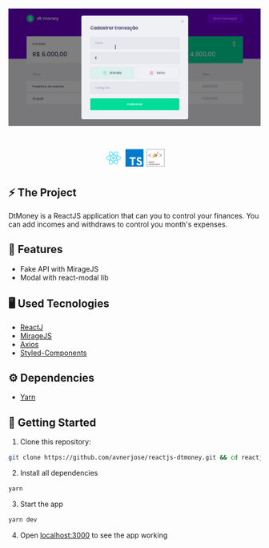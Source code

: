 <h1 align="center">
  <img src="public/dtmoney.gif"/> 
</h1>
<h1 align="center" widht="50%">
  <img alt="React" width="7%" src="https://raw.githubusercontent.com/github/explore/80688e429a7d4ef2fca1e82350fe8e3517d3494d/topics/react/react.png" />
  <img alt="TypeScript" width="7%" src="https://raw.githubusercontent.com/github/explore/80688e429a7d4ef2fca1e82350fe8e3517d3494d/topics/typescript/typescript.png" />
  <img alt="TypeScript" width="7%" src="https://raw.githubusercontent.com/github/explore/80688e429a7d4ef2fca1e82350fe8e3517d3494d/topics/styled-components/styled-components.png" />
</h1>

## ⚡️ The Project
DtMoney is a ReactJS application that can you to control your finances. You can add incomes and withdraws to control you month's expenses. 
  
## 🎯 Features
 - Fake API with MirageJS
 - Modal with react-modal lib
  
## 🖥️ Used Tecnologies
 - [ReactJ](https://reactjs.org/)
 - [MirageJS](https://miragejs.com/)
 - [Axios](https://axios-http.com/docs/intro)
 - [Styled-Components](https://styled-components.com/)

## ⚙️ Dependencies
 - [Yarn](https://yarnpkg.com/)
 
## 🚀️ Getting Started

1. Clone this repository: 

```bash
git clone https://github.com/avnerjose/reactjs-dtmoney.git && cd reactjs-dtmoney
```
2. Install all dependencies

```bash
yarn
```
3. Start the app
```bash
yarn dev
```
4. Open [localhost:3000](http://localhost:3000) to see the app working

